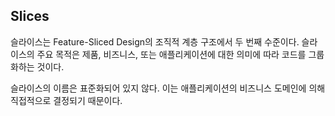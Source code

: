 ## Slices
슬라이스는 Feature-Sliced Design의 조직적 계층 구조에서 두 번째 수준이다. 슬라이스의 주요 목적은 제품, 비즈니스, 또는 애플리케이션에 대한 의미에 따라 코드를 그룹화하는 것이다.

슬라이스의 이름은 표준화되어 있지 않다. 이는 애플리케이션의 비즈니스 도메인에 의해 직접적으로 결정되기 때문이다.